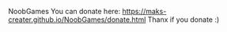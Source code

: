 NoobGames
You can donate here: https://maks-creater.github.io/NoobGames/donate.html
Thanx if you donate :)

